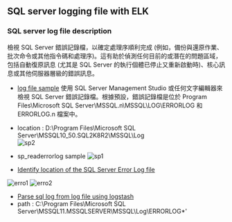 ## SQL server logging file with ELK

### SQL server log file description


檢視 SQL Server 錯誤記錄檔，以確定處理序順利完成 (例如，備份與還原作業、批次命令或其他指令碼和處理序)。這有助於偵測任何目前的或潛在的問題區域，包括自動復原訊息 (尤其是 SQL Server 的執行個體已停止又重新啟動時)、核心訊息或其他伺服器層級的錯誤訊息。


- [log file sample](https://sqlserver-help.com/2011/06/26/help-where-is-sql-server-errorlog/)
使用 SQL Server Management Studio 或任何文字編輯器來檢視 SQL Server 錯誤記錄檔。根據預設，錯誤記錄檔是位於 Program Files\Microsoft SQL Server\MSSQL.n\MSSQL\LOG\ERRORLOG 和 ERRORLOG.n 檔案中。

 - location : D:\Program Files\Microsoft SQL Server\MSSQL10_50.SQL2K8R2\MSSQL\Log\
 ![sp2](https://sqlserverhelpdotcom.files.wordpress.com/2011/06/log-folder.png)

- sp_readerrorlog sample
![sp1](https://sqlserverhelpdotcom.files.wordpress.com/2011/06/errorlog.png)

- [Identify location of the SQL Server Error Log file](https://www.mssqltips.com/sqlservertip/2506/identify-location-of-the-sql-server-error-log-file/)

 ![erro1](https://www.mssqltips.com/tipimages2/2506_image004.png)
 ![erro2](https://www.mssqltips.com/tipimages2/2506_image005.png)

- [Parse sql log from log file using logstash](http://stackoverflow.com/questions/27543568/parse-sql-log-from-log-file-using-logstash)
 - path : C:\Program Files\Microsoft SQL Server\MSSQL11.MSSQLSERVER\MSSQL\Log\ERRORLOG*'
